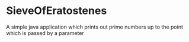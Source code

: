# SieveOfEratostenes
A simple java application which prints out prime numbers up to the point which is passed by a parameter
